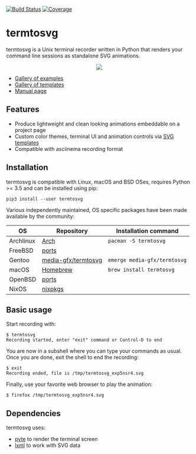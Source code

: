 [![Build Status](https://travis-ci.org/nbedos/termtosvg.svg?branch=develop)](https://travis-ci.org/nbedos/termtosvg) [![Coverage](https://codecov.io/gh/nbedos/termtosvg/branch/develop/graph/badge.svg)](https://codecov.io/gh/nbedos/termtosvg)


# termtosvg
termtosvg is a Unix terminal recorder written in Python that renders your command
line sessions as standalone SVG animations.

<p align="center">
    <img src="https://nbedos.github.io/termtosvg/examples/awesome_window_frame.svg">
</p>

* [Gallery of examples](https://nbedos.github.io/termtosvg/pages/examples.html)
* [Gallery of templates](https://nbedos.github.io/termtosvg/pages/templates.html)
* [Manual page](man/termtosvg.md)

## Features
* Produce lightweight and clean looking animations embeddable on a project page
* Custom color themes, terminal UI and animation controls via [SVG templates](man/termtosvg-templates.md)
* Compatible with asciinema recording format
    
## Installation
termtosvg is compatible with Linux, macOS and BSD OSes, requires Python >= 3.5 and can be installed using pip:
```
pip3 install --user termtosvg
```

Various independently maintained, OS specific packages have been made available by the community:

    
| OS       | Repository  | Installation command  |
|----------|-------------|---|
| Archlinux  | [Arch](https://www.archlinux.org/packages/community/any/termtosvg/)  |`pacman -S termtosvg`   |
| FreeBSD | [ports](https://www.freshports.org/graphics/py-termtosvg) | |
| Gentoo | [media-gfx/termtosvg](https://packages.gentoo.org/packages/media-gfx/termtosvg) | `emerge media-gfx/termtosvg`|
| macOS  | [Homebrew](https://formulae.brew.sh/formula/termtosvg)  |`brew install termtosvg`   |
| OpenBSD  | [ports](https://github.com/openbsd/ports/tree/master/graphics/termtosvg)  |   |
| NixOS | [nixpkgs](https://github.com/NixOS/nixpkgs/blob/master/pkgs/tools/misc/termtosvg/) | |


## Basic usage
Start recording with:

```
$ termtosvg
Recording started, enter "exit" command or Control-D to end
```

You are now in a subshell where you can type your commands as usual.
Once you are done, exit the shell to end the recording:

```
$ exit
Recording ended, file is /tmp/termtosvg_exp5nsr4.svg
```
Finally, use your favorite web browser to play the animation:
```
$ firefox /tmp/termtosvg_exp5nsr4.svg
```

## Dependencies
termtosvg uses:
* [pyte](https://github.com/selectel/pyte) to render the terminal screen
* [lxml](https://github.com/lxml/lxml) to work with SVG data
